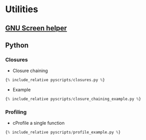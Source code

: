 # Utilities

## [GNU Screen helper](./screen.md)

## Python
### Closures
- Closure chaining
```python
{% include_relative pyscripts/closures.py %}
```
- Example
```python
{% include_relative pyscripts/closure_chaining_example.py %}
```
### Profiling
- cProfile a single function
```python
{% include_relative pyscripts/profile_example.py %}
```
